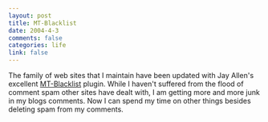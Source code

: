 ```yaml
--- 
layout: post
title: MT-Blacklist
date: 2004-4-3
comments: false
categories: life
link: false
---
```

The family of web sites that I maintain have been updated with Jay Allen's excellent <a href="http://www.jayallen.org/projects/mt-blacklist/" title="MT-Blacklist">MT-Blacklist</a> plugin. While I haven't suffered from the flood of comment spam other sites have dealt with, I am getting more and more junk in my blogs comments. Now I can spend my time on other things besides deleting spam from my comments.
